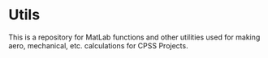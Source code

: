 # Utils
This is a repository for MatLab functions and other utilities used for making aero, mechanical, etc. calculations for CPSS Projects.
